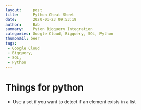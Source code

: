 ```yaml
---
layout:     post
title:      Python Cheat Sheet
date:       2020-01-23 09:53:19
author:     Bab
summary:    Pyton Bigquery Integration
categories: Google Cloud, Bigquery, SQL, Python
thumbnail: beer
tags:
 - Google Cloud
 - Bigquery, 
 - SQL, 
 - Python
---
```


# Things for python
- Use a set if you want to detect if an element exists in a list

